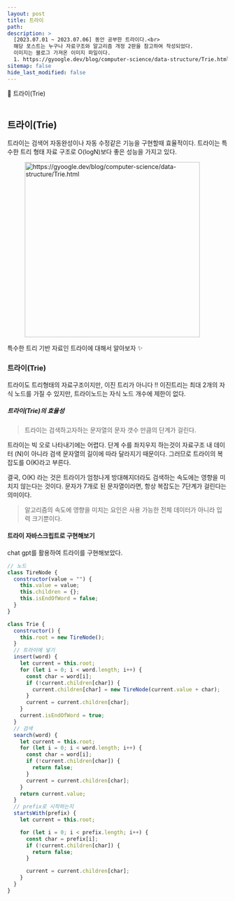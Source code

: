 ```yaml
---
layout: post
title: 트라이
path:
description: >
  [2023.07.01 ~ 2023.07.06] 동안 공부한 트라이다.<br>
  해당 포스트는 누구나 자료구조와 알고리즘 개정 2판을 참고하여 작성되었다.
  이미지는 블로그 가져온 이미지 파일이다.
  1. https://gyoogle.dev/blog/computer-science/data-structure/Trie.html
sitemap: false
hide_last_modified: false
---
```


📌 트라이(Trie)
<br>
<br>

## 트라이(Trie)

트라이는 검색어 자동완성이나 자동 수정같은 기능을 구현할때 효율적이다. 트라이는 특수한 트리 형태 자료 구조로 O(logN)보다 좋은 성능을 가지고 있다.

<figure>
    <img src="https://t1.daumcdn.net/cfile/tistory/24354E335833A7CF17" width="400" alt="https://gyoogle.dev/blog/computer-science/data-structure/Trie.html">
</figure>

특수한 트리 기반 자료인 트라이에 대해서 알아보자 ✨

### 트라이(Trie)

트라이도 트리형태의 자료구조이지만, 이진 트리가 아니다 ‼
이진트리는 최대 2개의 자식 노드를 가질 수 있지만, 트라이노드는 자식 노드 개수에 제한이 없다.

##### 트라이(Trie)의 효율성

> 트라이는 검색하고자하는 문자열의 문자 갯수 만큼의 단계가 걸린다.

트라이는 빅 오로 나타내기에는 어렵다. 단계 수를 좌지우지 하는것이 자료구조 내 데이터 (N)이 아니라 검색 문자열의 길이에 따라 달라지기 때문이다. 그러므로 트라이의 복잡도를 O(K)라고 부른다.

결국, O(K) 라는 것은 트라이가 엄청나게 방대해지더라도 검색하는 속도에는 영향을 미치지 않는다는 것이다. 문자가 7개로 된 문자열이라면, 항상 복잡도는 7단계가 걸린다는 의미이다.

> 알고리즘의 속도에 영향을 미치는 요인은 사용 가능한 전체 데이터가 아니라 입력 크기뿐이다.

#### 트라이 자바스크립트로 구현해보기

chat gpt를 활용하여 트라이를 구현해보았다.

```js
// 노드
class TireNode {
  constructor(value = "") {
    this.value = value;
    this.children = {};
    this.isEndOfWord = false;
  }
}

class Trie {
  constructor() {
    this.root = new TireNode();
  }
  // 트라이에 넣기
  insert(word) {
    let current = this.root;
    for (let i = 0; i < word.length; i++) {
      const char = word[i];
      if (!current.children[char]) {
        current.children[char] = new TireNode(current.value + char);
      }
      current = current.children[char];
    }
    current.isEndOfWord = true;
  }
  // 검색
  search(word) {
    let current = this.root;
    for (let i = 0; i < word.length; i++) {
      const char = word[i];
      if (!current.children[char]) {
        return false;
      }
      current = current.children[char];
    }
    return current.value;
  }
  // prefix로 시작하는지
  startsWith(prefix) {
    let current = this.root;

    for (let i = 0; i < prefix.length; i++) {
      const char = prefix[i];
      if (!current.children[char]) {
        return false;
      }

      current = current.children[char];
    }
  }
}
```
